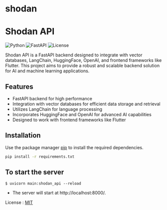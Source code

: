 # shodan
# Shodan API

![Python](https://img.shields.io/badge/python-v3.8-blue)
![FastAPI](https://img.shields.io/badge/FastAPI-v0.68.0-green)
![License](https://img.shields.io/badge/license-MIT-orange)

Shodan API is a FastAPI backend designed to integrate with vector databases, LangChain, HuggingFace, OpenAI, and frontend frameworks like Flutter. This project aims to provide a robust and scalable backend solution for AI and machine learning applications.

## Features

- FastAPI backend for high performance
- Integration with vector databases for efficient data storage and retrieval
- Utilizes LangChain for language processing
- Incorporates HuggingFace and OpenAI for advanced AI capabilities
- Designed to work with frontend frameworks like Flutter

## Installation

Use the package manager [pip](https://pip.pypa.io/en/stable/) to install the required dependencies.

```bash
pip install -r requirements.txt
```

## To start the server

`$ uvicorn main:shodan_api --reload`

- The server will start at http://localhost:8000/.


License : [MIT](https://choosealicense.com/licenses/mit/)
